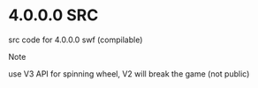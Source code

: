 # 4.0.0.0 SRC

src code for 4.0.0.0 swf (compilable)

> [!NOTE]
> use V3 API for spinning wheel, V2 will break the game (not public)


